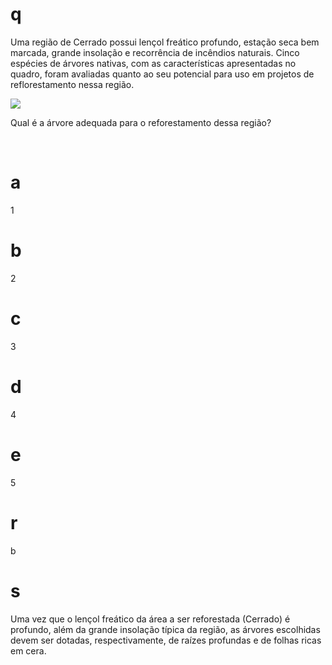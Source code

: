 # q
Uma região de Cerrado possui lençol freático profundo, estação seca bem marcada, grande insolação e recorrência de incêndios naturais. Cinco espécies de árvores nativas, com as características apresentadas no quadro, foram avaliadas quanto ao seu potencial para uso em projetos de reflorestamento nessa região.

![](https://firebasestorage.googleapis.com/v0/b/firebase-enemio.appspot.com/o/questoes%2F313%2F4c3c4e5a-a455-e59b-ef89-b53ec3f60fd5.png?alt=media\&token=6ebf18f2-4411-4195-bae5-24218eaa6c25)

Qual é a árvore adequada para o reforestamento dessa região?

 

# a
1

# b
2

# c
3

# d
4

# e
5

# r
b

# s
Uma vez que o lençol freático da área a ser reforestada (Cerrado) é profundo, além da grande insolação típica da região, as árvores escolhidas devem ser dotadas, respectivamente, de raízes profundas e de folhas ricas em cera.
